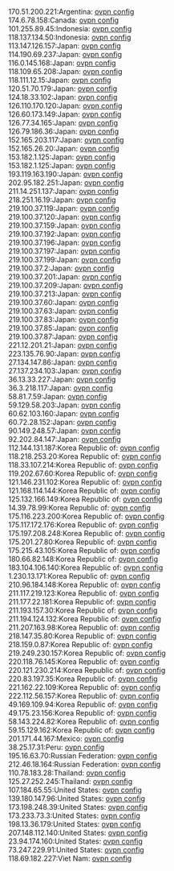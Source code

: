 170.51.200.221:Argentina: [ovpn config](vpn/170_51_200_221.ovpn)  
174.6.78.158:Canada: [ovpn config](vpn/174_6_78_158.ovpn)  
101.255.89.45:Indonesia: [ovpn config](vpn/101_255_89_45.ovpn)  
118.137.134.50:Indonesia: [ovpn config](vpn/118_137_134_50.ovpn)  
113.147.126.157:Japan: [ovpn config](vpn/113_147_126_157.ovpn)  
114.190.69.237:Japan: [ovpn config](vpn/114_190_69_237.ovpn)  
116.0.145.168:Japan: [ovpn config](vpn/116_0_145_168.ovpn)  
118.109.65.208:Japan: [ovpn config](vpn/118_109_65_208.ovpn)  
118.111.12.15:Japan: [ovpn config](vpn/118_111_12_15.ovpn)  
120.51.70.179:Japan: [ovpn config](vpn/120_51_70_179.ovpn)  
124.18.33.102:Japan: [ovpn config](vpn/124_18_33_102.ovpn)  
126.110.170.120:Japan: [ovpn config](vpn/126_110_170_120.ovpn)  
126.60.173.149:Japan: [ovpn config](vpn/126_60_173_149.ovpn)  
126.77.34.165:Japan: [ovpn config](vpn/126_77_34_165.ovpn)  
126.79.186.36:Japan: [ovpn config](vpn/126_79_186_36.ovpn)  
152.165.203.117:Japan: [ovpn config](vpn/152_165_203_117.ovpn)  
152.165.26.20:Japan: [ovpn config](vpn/152_165_26_20.ovpn)  
153.182.1.125:Japan: [ovpn config](vpn/153_182_1_125.ovpn)  
153.182.1.125:Japan: [ovpn config](vpn/153_182_1_125.ovpn)  
193.119.163.190:Japan: [ovpn config](vpn/193_119_163_190.ovpn)  
202.95.182.251:Japan: [ovpn config](vpn/202_95_182_251.ovpn)  
211.14.251.137:Japan: [ovpn config](vpn/211_14_251_137.ovpn)  
218.251.16.19:Japan: [ovpn config](vpn/218_251_16_19.ovpn)  
219.100.37.119:Japan: [ovpn config](vpn/219_100_37_119.ovpn)  
219.100.37.120:Japan: [ovpn config](vpn/219_100_37_120.ovpn)  
219.100.37.159:Japan: [ovpn config](vpn/219_100_37_159.ovpn)  
219.100.37.192:Japan: [ovpn config](vpn/219_100_37_192.ovpn)  
219.100.37.196:Japan: [ovpn config](vpn/219_100_37_196.ovpn)  
219.100.37.197:Japan: [ovpn config](vpn/219_100_37_197.ovpn)  
219.100.37.199:Japan: [ovpn config](vpn/219_100_37_199.ovpn)  
219.100.37.2:Japan: [ovpn config](vpn/219_100_37_2.ovpn)  
219.100.37.201:Japan: [ovpn config](vpn/219_100_37_201.ovpn)  
219.100.37.209:Japan: [ovpn config](vpn/219_100_37_209.ovpn)  
219.100.37.213:Japan: [ovpn config](vpn/219_100_37_213.ovpn)  
219.100.37.60:Japan: [ovpn config](vpn/219_100_37_60.ovpn)  
219.100.37.63:Japan: [ovpn config](vpn/219_100_37_63.ovpn)  
219.100.37.83:Japan: [ovpn config](vpn/219_100_37_83.ovpn)  
219.100.37.85:Japan: [ovpn config](vpn/219_100_37_85.ovpn)  
219.100.37.87:Japan: [ovpn config](vpn/219_100_37_87.ovpn)  
221.12.201.21:Japan: [ovpn config](vpn/221_12_201_21.ovpn)  
223.135.76.90:Japan: [ovpn config](vpn/223_135_76_90.ovpn)  
27.134.147.86:Japan: [ovpn config](vpn/27_134_147_86.ovpn)  
27.137.234.103:Japan: [ovpn config](vpn/27_137_234_103.ovpn)  
36.13.33.227:Japan: [ovpn config](vpn/36_13_33_227.ovpn)  
36.3.218.117:Japan: [ovpn config](vpn/36_3_218_117.ovpn)  
58.81.7.59:Japan: [ovpn config](vpn/58_81_7_59.ovpn)  
59.129.58.203:Japan: [ovpn config](vpn/59_129_58_203.ovpn)  
60.62.103.160:Japan: [ovpn config](vpn/60_62_103_160.ovpn)  
60.72.28.152:Japan: [ovpn config](vpn/60_72_28_152.ovpn)  
90.149.248.57:Japan: [ovpn config](vpn/90_149_248_57.ovpn)  
92.202.84.147:Japan: [ovpn config](vpn/92_202_84_147.ovpn)  
112.144.131.187:Korea Republic of: [ovpn config](vpn/112_144_131_187.ovpn)  
118.218.253.20:Korea Republic of: [ovpn config](vpn/118_218_253_20.ovpn)  
118.33.107.214:Korea Republic of: [ovpn config](vpn/118_33_107_214.ovpn)  
119.202.67.60:Korea Republic of: [ovpn config](vpn/119_202_67_60.ovpn)  
121.146.231.102:Korea Republic of: [ovpn config](vpn/121_146_231_102.ovpn)  
121.168.114.144:Korea Republic of: [ovpn config](vpn/121_168_114_144.ovpn)  
125.132.166.149:Korea Republic of: [ovpn config](vpn/125_132_166_149.ovpn)  
14.39.78.99:Korea Republic of: [ovpn config](vpn/14_39_78_99.ovpn)  
175.116.223.200:Korea Republic of: [ovpn config](vpn/175_116_223_200.ovpn)  
175.117.172.176:Korea Republic of: [ovpn config](vpn/175_117_172_176.ovpn)  
175.197.208.248:Korea Republic of: [ovpn config](vpn/175_197_208_248.ovpn)  
175.201.27.80:Korea Republic of: [ovpn config](vpn/175_201_27_80.ovpn)  
175.215.43.105:Korea Republic of: [ovpn config](vpn/175_215_43_105.ovpn)  
180.66.82.148:Korea Republic of: [ovpn config](vpn/180_66_82_148.ovpn)  
183.104.106.140:Korea Republic of: [ovpn config](vpn/183_104_106_140.ovpn)  
1.230.13.171:Korea Republic of: [ovpn config](vpn/1_230_13_171.ovpn)  
210.96.184.148:Korea Republic of: [ovpn config](vpn/210_96_184_148.ovpn)  
211.117.219.123:Korea Republic of: [ovpn config](vpn/211_117_219_123.ovpn)  
211.177.22.181:Korea Republic of: [ovpn config](vpn/211_177_22_181.ovpn)  
211.193.157.30:Korea Republic of: [ovpn config](vpn/211_193_157_30.ovpn)  
211.194.124.132:Korea Republic of: [ovpn config](vpn/211_194_124_132.ovpn)  
211.207.163.98:Korea Republic of: [ovpn config](vpn/211_207_163_98.ovpn)  
218.147.35.80:Korea Republic of: [ovpn config](vpn/218_147_35_80.ovpn)  
218.159.0.87:Korea Republic of: [ovpn config](vpn/218_159_0_87.ovpn)  
219.249.230.157:Korea Republic of: [ovpn config](vpn/219_249_230_157.ovpn)  
220.118.76.145:Korea Republic of: [ovpn config](vpn/220_118_76_145.ovpn)  
220.121.230.214:Korea Republic of: [ovpn config](vpn/220_121_230_214.ovpn)  
220.83.197.35:Korea Republic of: [ovpn config](vpn/220_83_197_35.ovpn)  
221.162.22.109:Korea Republic of: [ovpn config](vpn/221_162_22_109.ovpn)  
222.112.56.157:Korea Republic of: [ovpn config](vpn/222_112_56_157.ovpn)  
49.169.109.94:Korea Republic of: [ovpn config](vpn/49_169_109_94.ovpn)  
49.175.23.156:Korea Republic of: [ovpn config](vpn/49_175_23_156.ovpn)  
58.143.224.82:Korea Republic of: [ovpn config](vpn/58_143_224_82.ovpn)  
59.15.129.162:Korea Republic of: [ovpn config](vpn/59_15_129_162.ovpn)  
201.171.44.167:Mexico: [ovpn config](vpn/201_171_44_167.ovpn)  
38.25.17.31:Peru: [ovpn config](vpn/38_25_17_31.ovpn)  
195.16.63.70:Russian Federation: [ovpn config](vpn/195_16_63_70.ovpn)  
212.46.18.164:Russian Federation: [ovpn config](vpn/212_46_18_164.ovpn)  
110.78.183.28:Thailand: [ovpn config](vpn/110_78_183_28.ovpn)  
125.27.252.245:Thailand: [ovpn config](vpn/125_27_252_245.ovpn)  
107.184.65.55:United States: [ovpn config](vpn/107_184_65_55.ovpn)  
139.180.147.96:United States: [ovpn config](vpn/139_180_147_96.ovpn)  
173.198.248.39:United States: [ovpn config](vpn/173_198_248_39.ovpn)  
173.233.73.3:United States: [ovpn config](vpn/173_233_73_3.ovpn)  
198.13.36.179:United States: [ovpn config](vpn/198_13_36_179.ovpn)  
207.148.112.140:United States: [ovpn config](vpn/207_148_112_140.ovpn)  
23.94.174.160:United States: [ovpn config](vpn/23_94_174_160.ovpn)  
73.247.229.91:United States: [ovpn config](vpn/73_247_229_91.ovpn)  
118.69.182.227:Viet Nam: [ovpn config](vpn/118_69_182_227.ovpn)  
